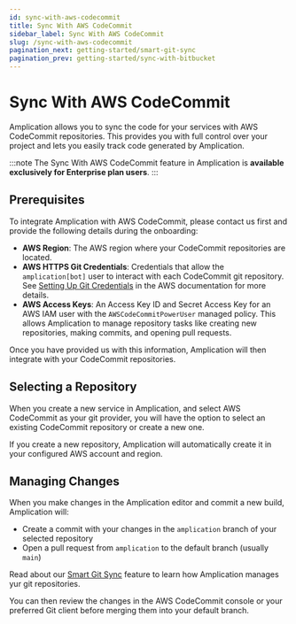 ```yaml
---
id: sync-with-aws-codecommit
title: Sync With AWS CodeCommit
sidebar_label: Sync With AWS CodeCommit
slug: /sync-with-aws-codecommit
pagination_next: getting-started/smart-git-sync
pagination_prev: getting-started/sync-with-bitbucket
---
```


# Sync With AWS CodeCommit

Amplication allows you to sync the code for your services with AWS CodeCommit repositories. 
This provides you with full control over your project and lets you easily track code generated by Amplication.

:::note
The Sync With AWS CodeCommit feature in Amplication is **available exclusively for Enterprise plan users**.
:::

## Prerequisites

To integrate Amplication with AWS CodeCommit, please contact us first and provide the following details during the onboarding:

- **AWS Region**: The AWS region where your CodeCommit repositories are located.
- **AWS HTTPS Git Credentials**: Credentials that allow the `amplication[bot]` user to interact with each CodeCommit git repository. See [Setting Up Git Credentials](https://docs.aws.amazon.com/codecommit/latest/userguide/setting-up-gc.html) in the AWS documentation for more details.
- **AWS Access Keys**: An Access Key ID and Secret Access Key for an AWS IAM user with the `AWSCodeCommitPowerUser` managed policy. This allows Amplication to manage repository tasks like creating new repositories, making commits, and opening pull requests.

Once you have provided us with this information, Amplication will then integrate with your CodeCommit repositories.

## Selecting a Repository

When you create a new service in Amplication, and select AWS CodeCommit as your git provider, you will have the option to select an existing CodeCommit repository or create a new one. 

If you create a new repository, Amplication will automatically create it in your configured AWS account and region.

## Managing Changes

When you make changes in the Amplication editor and commit a new build, Amplication will:

- Create a commit with your changes in the `amplication` branch of your selected repository
- Open a pull request from `amplication` to the default branch (usually `main`)

Read about our [Smart Git Sync](/smart-git-sync) feature to learn how Amplication manages yur git repositories.

You can then review the changes in the AWS CodeCommit console or your preferred Git client before merging them into your default branch.
